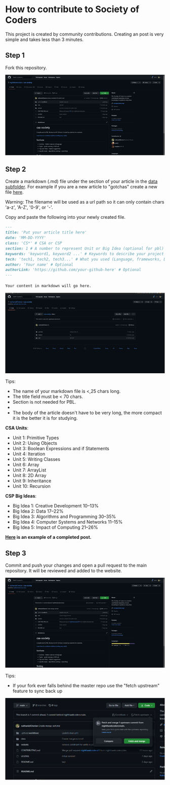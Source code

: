 # How to contribute to Society of Coders
This project is created by community contributions. Creating an post is very simple and takes less than 3 minutes.

## Step 1
Fork this repository.

<p align="center">
  <img src="/media/forking.gif" />
<p>
  
## Step 2
Create a markdown (.md) file under the section of your article in the [data subfolder](https://github.com/nighthawkcoders/society-of-coders/tree/main/data).
For example if you are a new article to "gotchas" create a new file [here](https://github.com/nighthawkcoders/society-of-coders/tree/main/data/gotchas).

Warning: The filename will be used as a url path so it can only contain chars 'a-z', 'A-Z', '0-9', or '-'.

Copy and paste the following into your newly created file.

```markdown
---
title: 'Put your article title here'
date: 'MM-DD-YYYY'
class: 'CS*' # CSA or CSP
section: 1 # A number to represent Unit or Big Idea (optional for pbl)
keywords: 'keyword1, keyword2 ...' # Keywords to describe your project seperated by commas
tech: 'tech1, tech2, tech3...' # What you used (Language, frameworks, Database) seperated by commas (only for pbl)
author: 'Your name' # Optional
authorLink: 'https://github.com/your-github-here' # Optional 
---

Your content in markdown will go here.
```
  
<p align="center">
  <img src="/media/createfile.gif" />
<p>


Tips:
- The name of your markdown file is <,25 chars long.
- The title field must be < 70 chars.
- Section is not needed for PBL.
- 
- The body of the article doesn't have to be very long, the more compact it is the better it is for studying.


**CSA Units**:
- Unit 1: Primitive Types
- Unit 2: Using Objects
- Unit 3: Boolean Expressions and if Statements
- Unit 4: Iteration
- Unit 5: Writing Classes
- Unit 6: Array
- Unit 7: ArrayList
- Unit 8: 2D Array
- Unit 9: Inheritance
- Unit 10: Recursion

**CSP Big Ideas**:
- Big Idea 1: Creative Development 10–13%
- Big Idea 2: Data 17–22%
- Big Idea 3: Algorithms and Programming 30–35%
- Big Idea 4: Computer Systems and Networks 11–15%
- Big Idea 5: Impact of Computing 21–26%

**[Here](https://raw.githubusercontent.com/nighthawkcoders/society-of-coders/main/data/gotchas/arrays-hold-reference.md) is an example of a completed post.**

## Step 3
Commit and push your changes and open a pull request to the main repository. It will be reviewed and added to the website.

<p align="center">
  <img src="/media/openpr.gif" />
<p>
  

Tips:
- If your fork ever falls behind the master repo use the "fetch upstream" feature to sync back up
  
<p align="center">
  <img src="/media/fetchupstream.png" />
<p>
